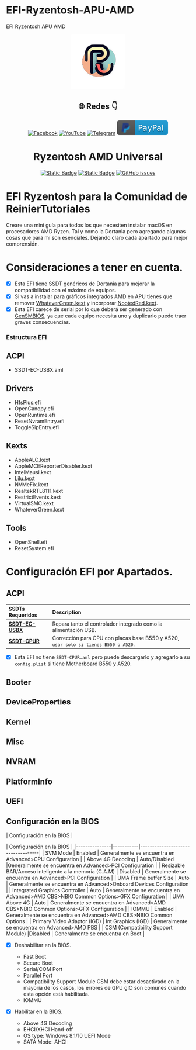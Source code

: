 # EFI-Ryzentosh-APU-AMD
EFI Ryzentosh APU AMD
<div id="header" align="center">
  <img src="https://github.com/ReinierTutoriales/ReinierTutoriales/blob/main/imagenes/Logo.png" width="150"/>

## 🌐 Redes 👇
[![Facebook](https://img.shields.io/badge/Facebook-%231877F2.svg?logo=Facebook&logoColor=white)](https://www.facebook.com/groups/reiniertutoriales/) [![YouTube](https://img.shields.io/badge/YouTube-%23FF0000.svg?logo=YouTube&logoColor=white)](https://youtube.com/c/ReinierTutoriales) [![Telegram](https://img.shields.io/badge/Telegram-%26A5E4.svg?logo=Telegram&logoColor=white)](https://t.me/ReinierTutoriales) [![Cómprame un :tea:](https://github.com/ReinierTutoriales/ReinierTutoriales/blob/main/imagenes/paypal.svg)](https://www.paypal.com/paypalme/ReinierTutoriales)

 Ryzentosh AMD Universal
==========================================

[![Static Badge](https://img.shields.io/badge/macOS-Ventura-blue)](https://www.reiniertutoriales.com/topic/96-iso-booteable-de-macos-ventura-1351/)
[![Static Badge](https://img.shields.io/badge/OpenCore-0.9.5-green)](https://github.com/dortania/build-repo/releases/download/OpenCorePkg-2bbda9d/OpenCore-0.9.5-RELEASE.zip)
[![GitHub issues](https://img.shields.io/github/issues/ReinierTutoriales/EFI-Ryzentosh)](https://github.com/ReinierTutoriales/EFI-Ryzentosh/issues)



</div>



# EFI Ryzentosh para la Comunidad de ReinierTutoriales
Creare una mini guía para todos los que necesiten instalar macOS en procesadores AMD Ryzen. Tal y como la Dortania pero agregando algunas cosas que para mí son esenciales. Dejando claro cada apartado para mejor comprensión.


# Consideraciones a tener en cuenta.
- [x] Esta EFI tiene SSDT genéricos de Dortania para mejorar la compatibilidad con el máximo de equipos.
- [x] Si vas a instalar para gráficos integrados AMD  en APU tienes que remover [WhateverGreen.kext](https://dortania.github.io/builds/?product=WhateverGreen&viewall=true) y incorporar [NootedRed.kext](https://github.com/NootInc/NootedRed).
- [x] Esta EFI carece de serial por lo que deberá ser generado con [GenSMBIOS](https://github.com/corpnewt/GenSMBIOS), ya que cada equipo necesita uno y duplicarlo puede traer graves consecuencias.

### Estructura EFI
## ACPI
- SSDT-EC-USBX.aml
## Drivers
- HfsPlus.efi
- OpenCanopy.efi
- OpenRuntime.efi
- ResetNvramEntry.efi
- ToggleSipEntry.efi
## Kexts
- AppleALC.kext
- AppleMCEReporterDisabler.kext
- IntelMausi.kext
- Lilu.kext
- NVMeFix.kext
- RealtekRTL8111.kext
- RestrictEvents.kext
- VirtualSMC.kext
- WhateverGreen.kext
## Tools
- OpenShell.efi
- ResetSystem.efi

# Configuración EFI por Apartados. 
## ACPI
| SSDTs Requeridos| Description |
| :--- | :--- |
| **[SSDT-EC-USBX](https://dortania.github.io/Getting-Started-With-ACPI/)** | Repara tanto el controlador integrado como la alimentación USB. |
| **[SSDT-CPUR](https://github.com/dortania/Getting-Started-With-ACPI/blob/master/extra-files/compiled/SSDT-CPUR.aml)** | Corrección para CPU con placas base B550 y A520, `usar solo si tienes B550 o A520`.|

- [x] Esta EFI no tiene `SSDT-CPUR.aml` pero puede descargarlo y agregarlo a su `config.plist` si tiene Motherboard B550 y A520.

## Booter

## DeviceProperties

## Kernel

## Misc

## NVRAM

## PlatformInfo

## UEFI

## Configuración en la BIOS

| Configuración en la BIOS |

|      Configuración en la BIOS            |
|---------------|-----------|-----------------------------------|
|  SVM Mode              |    Enabled   |   Generalmente se encuentra en Advanced>CPU Configuration                                  |
|   Above 4G Decoding      |     Auto/Disabled    |Generalmente se encuentra en Advanced>PCI Configuration                              |
|   Resizable BAR/Acceso inteligente a la memoria (C.A.M)  |    Disabled   | Generalmente se encuentra en Advanced>PCI Configuration |
|   UMA Frame buffer Size  |    Auto    |  Generalmente se encuentra en Advanced>Onboard Devices Configuration |
|  Integrated Graphics Controller  |     Auto    | Generalmente se encuentra en Advanced>AMD CBS>NBIO Common Options>GFX Configuration |
|   UMA Above 4G  |   Auto  | Generalmente se encuentra en Advanced>AMD CBS>NBIO Common Options>GFX Configuration | 
|  IOMMU  |    Enabled   |  Generalmente se encuentra en Advanced>AMD CBS>NBIO Common Options  | 
| Primary Video Adaptor (IGD)  |  Int Graphics (IGD) | Generalmente se encuentra en Advanced>AMD PBS |
| CSM (Compatibility Support Module) |Disabled | Generalmente se encuentra en Boot  |




- [x] Deshabilitar en la BIOS.
     - Fast Boot
     - Secure Boot
     - Serial/COM Port
     - Parallel Port
     - Compatibility Support Module CSM debe estar desactivado en la mayoría de los casos, los errores de GPU gIO son comunes cuando esta opción está habilitada.
     - IOMMU
 
 - [x] Habilitar en la BIOS.
      - Above 4G Decoding
      - EHCI/XHCI Hand-off
      - OS type: Windows 8.1/10 UEFI Mode
      - SATA Mode: AHCI
